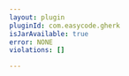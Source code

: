 ```yaml
---
layout: plugin
pluginId: com.easycode.gherk
isJarAvailable: true
error: NONE
violations: []

---
```

